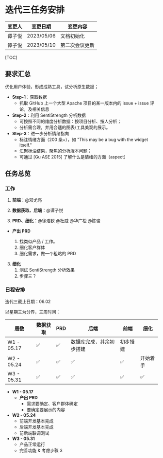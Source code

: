 # 迭代三任务安排

| 变更人 | 变更日期   | 变更内容       |
| ------ | ---------- | -------------- |
| 谭子悦 | 2023/05/06 | 文档初始化     |
| 谭子悦 | 2023/05/10 | 第二次会议更新 |

[TOC]

## 要求汇总

优化用户体验，形成成熟工具，试分析原生数据；

- **Step-1**：获取数据
  - 抓取 GitHub 上一个大型 Apache 项目的某一版本内的 issue + issue 评论，及相关信息
- **Step-2**：利用 SentiStrength 分析数据
  - 可按照不同的维度分析数据：按项目分析、按人分析；
  - 分析需合理，并用合适的图表/工具美观的展示。
- **Step-3**：进一步分析情绪指向
  - 标注情绪方面（200 条+），如 "This may be a bug with the widget itself."
  - 汇聚标注结果，聚焦的分析版本问题；
  - 可通过 [Gu ASE 2015] 了解什么是情绪的方面（aspect）

## 任务总览

### 工作

1. **前端**：@邓尤亮

2. **数据获取、后端**：@谭子悦

3. **PRD、细化**：@徐浩钦 @杜威 @华广松 @陈骏

- **产出 PRD**

  1. 找类似产品 / 工作。
  2. 细化客户群体
  3. 细化需求，做一个粗略的 PRD

3. **细化**
   1. 测试 SentiStrength 分析效果
   2. 步骤三？

### 日程安排

迭代三截止日期：06.02

以星期三为分界，三周时间：

| 周数       | 数据获取 | PRD | 后端                     | 前端     | 细化     |
| ---------- | -------- | --- | ------------------------ | -------- | -------- |
| W1 - 05.17 | ✅       | ✅  | 数据库完成，其余初步搭建 | 初步搭建 |          |
| W2 - 05.24 | ✅       | ✅  | ✅                       | ✅       | 开始着手 |
| W3 - 05.31 | ✅       | ✅  | ✅                       | ✅       | ✅       |

- **W1 - 05.17**
  - **产出 PRD**
    - 需求要确定、客户群体确定
    - 要确定要展示的内容
- **W2 - 05.24**
  - 前端开发基本完成
  - 后端开发基本完成
  - 前后端联调测试
- **W3 - 05.31**
  - 产品正常运行
  - 完善功能 & 考虑步骤 3
